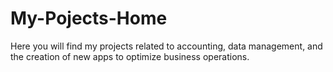 # My-Pojects-Home
Here you will find my projects related to accounting, data management, and the creation of new apps to optimize business operations.
